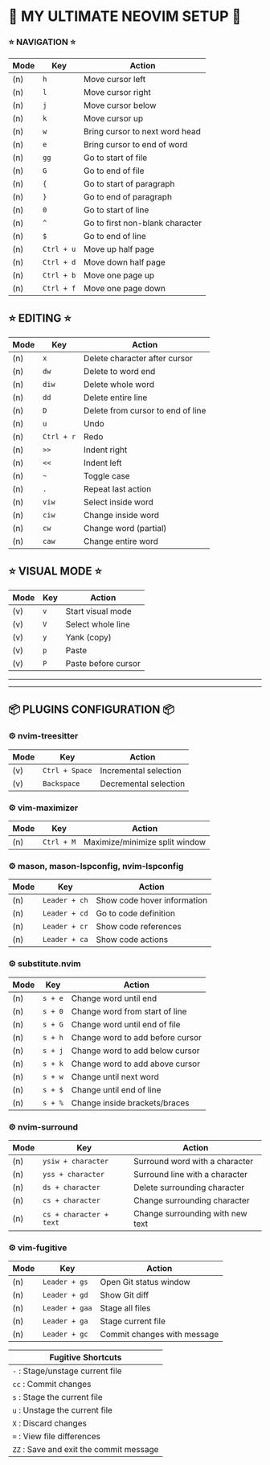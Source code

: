 # 🚀 MY ULTIMATE NEOVIM SETUP 🚀

### ⭐ NAVIGATION ⭐

| Mode | Key        | Action                          |
| ---- | ---------- | ------------------------------- |
| (n)  | `h`        | Move cursor left                |
| (n)  | `l`        | Move cursor right               |
| (n)  | `j`        | Move cursor below               |
| (n)  | `k`        | Move cursor up                  |
| (n)  | `w`        | Bring cursor to next word head  |
| (n)  | `e`        | Bring cursor to end of word     |
| (n)  | `gg`       | Go to start of file             |
| (n)  | `G`        | Go to end of file               |
| (n)  | `{`        | Go to start of paragraph        |
| (n)  | `}`        | Go to end of paragraph          |
| (n)  | `0`        | Go to start of line             |
| (n)  | `^`        | Go to first non-blank character |
| (n)  | `$`        | Go to end of line               |
| (n)  | `Ctrl + u` | Move up half page               |
| (n)  | `Ctrl + d` | Move down half page             |
| (n)  | `Ctrl + b` | Move one page up                |
| (n)  | `Ctrl + f` | Move one page down              |

## ⭐ EDITING ⭐

| Mode | Key        | Action                            |
| ---- | ---------- | --------------------------------- |
| (n)  | `x`        | Delete character after cursor     |
| (n)  | `dw`       | Delete to word end                |
| (n)  | `diw`      | Delete whole word                 |
| (n)  | `dd`       | Delete entire line                |
| (n)  | `D`        | Delete from cursor to end of line |
| (n)  | `u`        | Undo                              |
| (n)  | `Ctrl + r` | Redo                              |
| (n)  | `>>`       | Indent right                      |
| (n)  | `<<`       | Indent left                       |
| (n)  | `~`        | Toggle case                       |
| (n)  | `.`        | Repeat last action                |
| (n)  | `viw`      | Select inside word                |
| (n)  | `ciw`      | Change inside word                |
| (n)  | `cw`       | Change word (partial)             |
| (n)  | `caw`      | Change entire word                |

## ⭐ VISUAL MODE ⭐

| Mode | Key | Action              |
| ---- | --- | ------------------- |
| (v)  | `v` | Start visual mode   |
| (v)  | `V` | Select whole line   |
| (v)  | `y` | Yank (copy)         |
| (v)  | `p` | Paste               |
| (v)  | `P` | Paste before cursor |

---

---

## 📦 PLUGINS CONFIGURATION 📦

### ⚙️ nvim-treesitter

| Mode | Key            | Action                |
| ---- | -------------- | --------------------- |
| (v)  | `Ctrl + Space` | Incremental selection |
| (v)  | `Backspace`    | Decremental selection |

### ⚙️ vim-maximizer

| Mode | Key        | Action                         |
| ---- | ---------- | ------------------------------ |
| (n)  | `Ctrl + M` | Maximize/minimize split window |

### ⚙️ mason, mason-lspconfig, nvim-lspconfig

| Mode | Key           | Action                      |
| ---- | ------------- | --------------------------- |
| (n)  | `Leader + ch` | Show code hover information |
| (n)  | `Leader + cd` | Go to code definition       |
| (n)  | `Leader + cr` | Show code references        |
| (n)  | `Leader + ca` | Show code actions           |

### ⚙️ substitute.nvim

| Mode | Key     | Action                           |
| ---- | ------- | -------------------------------- |
| (n)  | `s + e` | Change word until end            |
| (n)  | `s + 0` | Change word from start of line   |
| (n)  | `s + G` | Change word until end of file    |
| (n)  | `s + h` | Change word to add before cursor |
| (n)  | `s + j` | Change word to add below cursor  |
| (n)  | `s + k` | Change word to add above cursor  |
| (n)  | `s + w` | Change until next word           |
| (n)  | `s + $` | Change until end of line         |
| (n)  | `s + %` | Change inside brackets/braces    |

### ⚙️ nvim-surround

| Mode | Key                     | Action                           |
| ---- | ----------------------- | -------------------------------- |
| (n)  | `ysiw + character`      | Surround word with a character   |
| (n)  | `yss + character`       | Surround line with a character   |
| (n)  | `ds + character`        | Delete surrounding character     |
| (n)  | `cs + character`        | Change surrounding character     |
| (n)  | `cs + character + text` | Change surrounding with new text |

### ⚙️ vim-fugitive

| Mode | Key            | Action                      |
| ---- | -------------- | --------------------------- |
| (n)  | `Leader + gs`  | Open Git status window      |
| (n)  | `Leader + gd`  | Show Git diff               |
| (n)  | `Leader + gaa` | Stage all files             |
| (n)  | `Leader + ga`  | Stage current file          |
| (n)  | `Leader + gc`  | Commit changes with message |

| Fugitive Shortcuts                      |
| --------------------------------------- |
| `-` : Stage/unstage current file        |
| `cc` : Commit changes                   |
| `s` : Stage the current file            |
| `u` : Unstage the current file          |
| `X` : Discard changes                   |
| `=` : View file differences             |
| `ZZ` : Save and exit the commit message |
